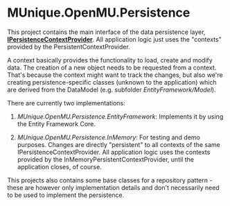 ﻿# MUnique.OpenMU.Persistence

This project contains the main interface of the data persistence layer, [**IPersistenceContextProvider**](IPersistenceContextProvider.cs).
All application logic just uses the "contexts" provided by the PersistentContextProvider.

A context basically provides the functionality to load, create and modify data.
The creation of a new object needs to be requested from a context.
That's because the context might want to track the changes, but also we're
creating persistence-specific classes (unknown to the application) which are
derived from the DataModel (e.g. subfolder *EntityFramework/Model*).

There are currently two implementations:

1. *MUnique.OpenMU.Persistence.EntityFramework*: Implements it by using the
   Entity Framework Core.

2. *MUnique.OpenMU.Persistence.InMemory*: For testing and demo purposes. Changes
   are directly "persistent" to all contexts of the same IPersistenceContextProvider.
   All application logic uses the contexts provided by the InMemoryPersistentContextProvider,
   until the application closes, of course.

This projects also contains some base classes for a repository pattern - these
are however only implementation details and don't necessarily need to be used
to implement the persistence.